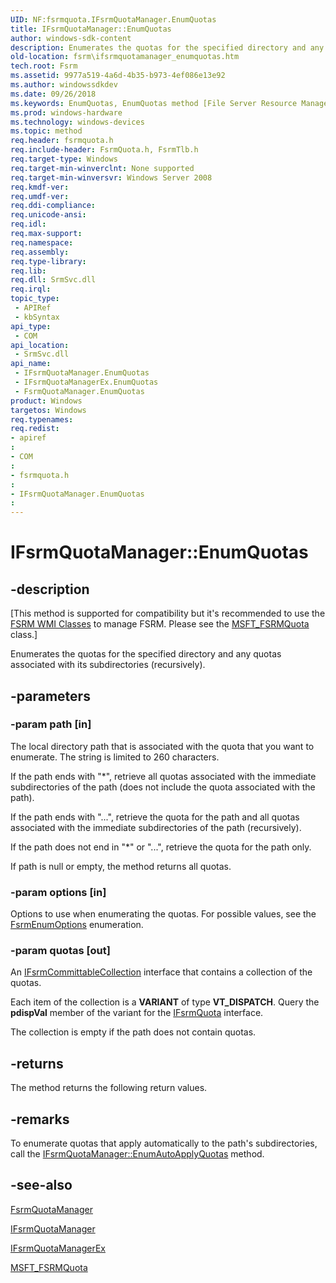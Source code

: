```yaml
---
UID: NF:fsrmquota.IFsrmQuotaManager.EnumQuotas
title: IFsrmQuotaManager::EnumQuotas
author: windows-sdk-content
description: Enumerates the quotas for the specified directory and any quotas associated with its subdirectories (recursively).
old-location: fsrm\ifsrmquotamanager_enumquotas.htm
tech.root: Fsrm
ms.assetid: 9977a519-4a6d-4b35-b973-4ef086e13e92
ms.author: windowssdkdev
ms.date: 09/26/2018
ms.keywords: EnumQuotas, EnumQuotas method [File Server Resource Manager], EnumQuotas method [File Server Resource Manager],FsrmQuotaManager class, EnumQuotas method [File Server Resource Manager],IFsrmQuotaManager interface, EnumQuotas method [File Server Resource Manager],IFsrmQuotaManagerEx interface, FsrmQuotaManager class [File Server Resource Manager],EnumQuotas method, IFsrmQuotaManager interface [File Server Resource Manager],EnumQuotas method, IFsrmQuotaManager.EnumQuotas, IFsrmQuotaManager::EnumQuotas, IFsrmQuotaManagerEx interface [File Server Resource Manager],EnumQuotas method, IFsrmQuotaManagerEx::EnumQuotas, fs.ifsrmquotamanager_enumquotas, fsrm.ifsrmquotamanager_enumquotas, fsrmquota/IFsrmQuotaManager::EnumQuotas, fsrmquota/IFsrmQuotaManagerEx::EnumQuotas
ms.prod: windows-hardware
ms.technology: windows-devices
ms.topic: method
req.header: fsrmquota.h
req.include-header: FsrmQuota.h, FsrmTlb.h
req.target-type: Windows
req.target-min-winverclnt: None supported
req.target-min-winversvr: Windows Server 2008
req.kmdf-ver: 
req.umdf-ver: 
req.ddi-compliance: 
req.unicode-ansi: 
req.idl: 
req.max-support: 
req.namespace: 
req.assembly: 
req.type-library: 
req.lib: 
req.dll: SrmSvc.dll
req.irql: 
topic_type:
 - APIRef
 - kbSyntax
api_type:
 - COM
api_location:
 - SrmSvc.dll
api_name:
 - IFsrmQuotaManager.EnumQuotas
 - IFsrmQuotaManagerEx.EnumQuotas
 - FsrmQuotaManager.EnumQuotas
product: Windows
targetos: Windows
req.typenames: 
req.redist: 
- apiref
: 
- COM
: 
- fsrmquota.h
: 
- IFsrmQuotaManager.EnumQuotas
: 
---
```


# IFsrmQuotaManager::EnumQuotas


## -description


<p class="CCE_Message">[This method is supported for compatibility but it's recommended to use the 
    <a href="https://msdn.microsoft.com/1CE772FA-CE33-4900-A499-058175A7C37E">FSRM WMI Classes</a> to manage FSRM. Please see the 
    <a href="https://msdn.microsoft.com/9308f1de-ba8e-45f5-81ec-d8203839ee79">MSFT_FSRMQuota</a> class.]

Enumerates the quotas for the specified directory and any quotas associated with its subdirectories 
    (recursively).


## -parameters




### -param path [in]

The local directory path that is associated with the quota that you want to enumerate. The string is limited 
       to 260 characters.

If the path ends with "\*", retrieve all quotas associated with the immediate subdirectories 
       of the path (does not include the quota associated with the path).

If the path ends with "\...", retrieve the quota for the path and all quotas associated with 
       the immediate subdirectories of the path (recursively).

If the path does not end in "\*" or "\...", retrieve the quota for the path 
       only.

If path is null or empty, the method returns all quotas.


### -param options [in]

Options to use when enumerating the quotas. For possible values, see the 
      <a href="https://msdn.microsoft.com/9c613d0c-c49a-4010-b66f-a63c57d693f7">FsrmEnumOptions</a> enumeration.


### -param quotas [out]

An <a href="https://msdn.microsoft.com/ef4678b4-e6b0-4044-ba11-7a3ae01ad2c7">IFsrmCommittableCollection</a> interface 
       that contains a collection of the quotas.

Each item of the collection is a <b>VARIANT</b> of type 
       <b>VT_DISPATCH</b>. Query the <b>pdispVal</b> member of the variant for 
       the <a href="https://msdn.microsoft.com/91ced22a-01b9-4fcf-b61a-c99e6f0286f3">IFsrmQuota</a> interface.

The collection is empty if the path does not contain quotas.


## -returns



The method returns the following return values.




## -remarks



To enumerate quotas that apply automatically to the path's subdirectories, call the 
    <a href="https://msdn.microsoft.com/6542bc4e-535f-4e6c-aaa8-ba6963490811">IFsrmQuotaManager::EnumAutoApplyQuotas</a> 
    method.




## -see-also




<a href="https://msdn.microsoft.com/a61a4797-b3f5-4f50-9b7c-6e30d4615b56">FsrmQuotaManager</a>



<a href="https://msdn.microsoft.com/20bda7d6-5c7b-4066-82e2-83ad52515568">IFsrmQuotaManager</a>



<a href="https://msdn.microsoft.com/aa665a9d-d053-49e4-82a7-d6ba27406a7c">IFsrmQuotaManagerEx</a>



<a href="https://msdn.microsoft.com/9308f1de-ba8e-45f5-81ec-d8203839ee79">MSFT_FSRMQuota</a>
 

 

